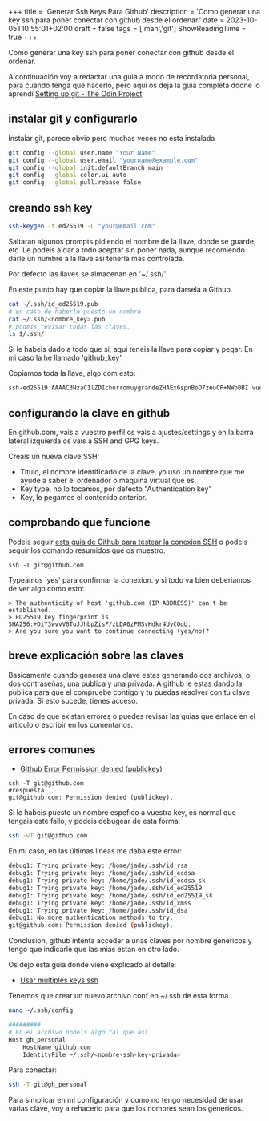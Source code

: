 +++
title = 'Generar Ssh Keys Para Github'
description = 'Como generar una key ssh para poner conectar con github desde el ordenar.'
date = 2023-10-05T10:55:01+02:00
draft = false
tags = ['man','git']
ShowReadingTime = true
+++

Como generar una key ssh para poner conectar con github desde el ordenar. 


A continuación voy a redactar una guia a modo de recordatoria personal, para cuando tenga que hacerlo, pero aqui os deja la guia completa dodne lo aprendí [Setting up git - The Odin Project](https://www.theodinproject.com/lessons/foundations-setting-up-git)


## instalar git y configurarlo

Instalar git, parece obvio pero muchas veces no esta instalada

```bash
git config --global user.name "Your Name"
git config --global user.email "yourname@example.com"
git config --global init.defaultBranch main
git config --global color.ui auto
git config --global pull.rebase false
```



## creando ssh key

```bash
ssh-keygen -t ed25519 -C "your@email.com"
```

Saltaran algunos prompts pidiendo el nombre de la llave, donde se guarde, etc. Le podeis a dar a todo aceptar sin poner nada, aunque recomiendo darle un numbre a la llave asi tenerla mas controlada. 

Por defecto las llaves se almacenan en '~/.ssh/'

En este punto hay que copiar la llave publica, para darsela a Github. 

```bash
cat ~/.ssh/id_ed25519.pub
# en caso de haberle puesto un nombre
cat ~/.ssh/<nombre_key>.pub
# podeis revisar todas las claves. 
ls $/.ssh/ 
```

Si le habeis dado a todo que si, aqui teneis la llave para copiar y pegar.  En mi caso la he llamado 'github_key'.



Copiamos toda la llave, algo com esto:

```bash
ssh-ed25519 AAAAC3NzaC1lZDIchurromuygrandeZHAEx6spnBoO7zeuCF+NWb0BI vuestro@email.com
```


## configurando la clave en github

En github.com, vais a vuestro perfil os vais a ajustes/settings y en la barra lateral izquierda os vais a SSH and GPG keys.

Creais un nueva clave SSH:

- Titulo, el nombre identificado de la clave, yo uso un nombre que me ayude a saber el ordenador o maquina virtual que es.
- Key type, no lo tocamos, por defecto "Authentication key"
- Key, le pegamos el contenido anterior. 


## comprobando que funcione

Podeis seguir [esta guia de Github para testear la conexion SSH](https://docs.github.com/en/authentication/connecting-to-github-with-ssh/testing-your-ssh-connection) o podeis seguir los comando resumidos que os muestro.


```shell
ssh -T git@github.com
```

Typeamos 'yes'  para confirmar la conexion. y si todo va bien deberiamos de ver algo como esto:

```shell
> The authenticity of host 'github.com (IP ADDRESS)' can't be established.
> ED25519 key fingerprint is SHA256:+DiY3wvvV6TuJJhbpZisF/zLDA0zPMSvHdkr4UvCOqU.
> Are you sure you want to continue connecting (yes/no)?
```


## breve explicación sobre las claves

Basicamente cuando generas una clave estas generando dos archivos, o dos contraseñas, una publica y una privada. A github le estas dando la publica para que el compruebe contigo y tu puedas resolver con tu clave privada. Si esto sucede, tienes acceso. 


En caso de que existan errores o puedes revisar las guias que enlace en el articulo o escribir en los comentarios. 


## errores comunes

- [Github Error Permission denied (publickey)](https://docs.github.com/en/authentication/troubleshooting-ssh/error-permission-denied-publickey)

```shell
ssh -T git@github.com
#respuesta
git@github.com: Permission denied (publickey).
```

Si le habeis puesto un nombre espefico a vuestra key, es normal que tengais este fallo, y podeis debugear de esta forma:

```bash
ssh -vT git@github.com
```

En mi caso, en las últimas lineas me daba este error:

```bash
debug1: Trying private key: /home/jade/.ssh/id_rsa
debug1: Trying private key: /home/jade/.ssh/id_ecdsa
debug1: Trying private key: /home/jade/.ssh/id_ecdsa_sk
debug1: Trying private key: /home/jade/.ssh/id_ed25519
debug1: Trying private key: /home/jade/.ssh/id_ed25519_sk
debug1: Trying private key: /home/jade/.ssh/id_xmss
debug1: Trying private key: /home/jade/.ssh/id_dsa
debug1: No more authentication methods to try.
git@github.com: Permission denied (publickey).
```

Conclusion, github intenta acceder a unas claves por nombre genericos y tengo que indicarle que las mias estan en otro lado.

Os dejo esta guia donde viene explicado al detalle:

- [Usar multiples keys ssh](https://gist.github.com/aprilmintacpineda/f101bf5fd34f1e6664497cf4b9b9345f)

Tenemos que crear un nuevo archivo conf en ~/.ssh de esta forma

```bash 
nano ~/.ssh/config

#########
# En el archivo podeis algo tal que así
Host gh_personal
	HostName github.com
	IdentityFile ~/.ssh/<nombre-ssh-key-privada>
```

Para conectar: 

```bash
ssh -T git@gh_personal
```

Para simplicar en mi configuración y como no tengo necesidad de usar varias clave, voy a rehacerlo para que los nombres sean los genericos. 
